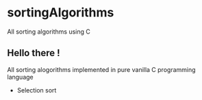 # sortingAlgorithms
All sorting algorithms using C

## Hello there !
All sorting alogorithms implemented in pure vanilla C programming language

* Selection sort
